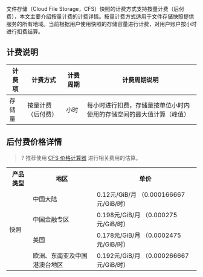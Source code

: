 文件存储（Cloud File Storage，CFS）快照的计费方式支持按量计费（后付费），本文主要介绍按量计费的计费详情。按量计费方式适用于文件存储快照提供服务的所有地域。当前根据用户使用快照的存储容量进行计费，对用户账户按小时进行扣费结算。

## 计费说明

|计费项	| 计费方式	| 计费周期	| 计费周期说明 |
|---------|--------------|-------------|------------------|
| 存储量	| 按量计费（后付费） |	小时	|  每小时进行扣费，存储量按单位小时内使用的存储空间的最大值计算（峰值） |

## 后付费价格详情

>? 推荐使用 [CFS 价格计算器](https://buy.cloud.tencent.com/price/cfs/calculator) 进行相关费用的估算。
>

<table>
	<tr><th>产品类型</th><th>地区</th><th>单价</th></tr>
	<tr><td rowspan=4>快照</td><td>中国大陆</td><td>0.12元/GiB/月 （0.000166667 元/GiB/时）</td></tr>
	<tr><td>中国金融专区</td><td>0.198元/GiB/月 （0.000275 元/GiB/时）</td></tr>
	<tr><td>美国</td><td>0.178元/GiB/月 （0.0002475 元/GiB/时）</td></tr>
	<tr><td>欧洲、东南亚及中国港澳台地区</td><td>0.192元/GiB/月 （0.000266667 元/GiB/时）</td></tr>
</table>

